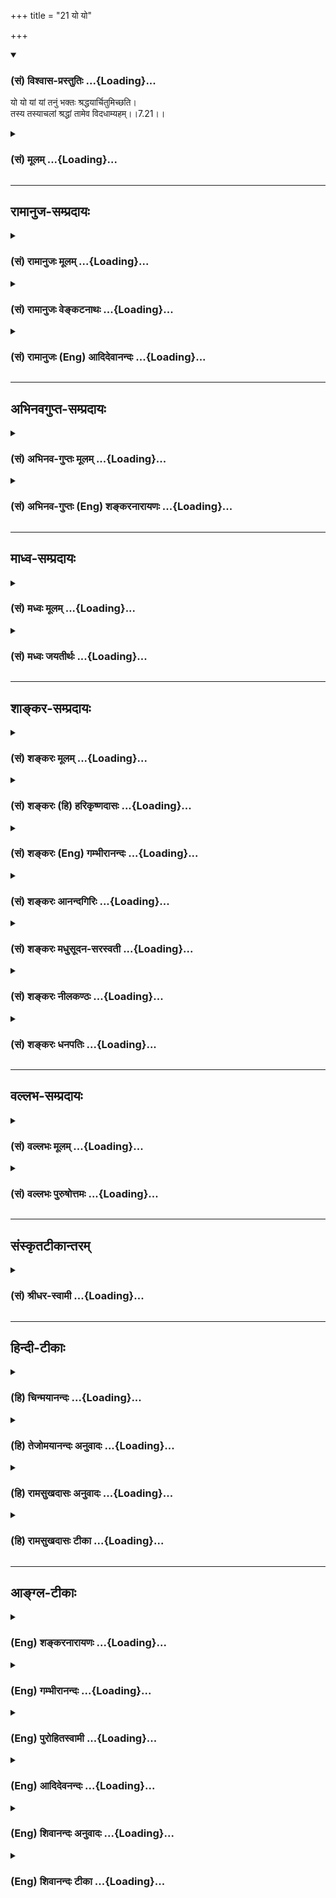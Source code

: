 +++
title = "21 यो यो"

+++
<div class="js_include" newlevelforh1="3" title="(सं) विश्वास-प्रस्तुतिः" unfilled url="/purANam/mahAbhAratam/06-bhIShma-parva/02-bhagavad-gItA-parva/saMskRtam/vishvAsa-prastutiH/07_jnAna-vijnAna-yogaH/21_yo_yo.md">
<details open><summary><h3>(सं) विश्वास-प्रस्तुतिः ...{Loading}...</h3></summary>

यो यो यां यां तनुं भक्तः श्रद्धयार्चितुमिच्छति।  
तस्य तस्याचलां श्रद्धां तामेव विदधाम्यहम्।।7.21।।
</details>
</div>
<div class="js_include collapsed" newlevelforh1="3" title="(सं) मूलम्" unfilled url="/purANam/mahAbhAratam/06-bhIShma-parva/02-bhagavad-gItA-parva/saMskRtam/mUlam/07_jnAna-vijnAna-yogaH/21_yo_yo.md">
<details><summary><h3>(सं) मूलम् ...{Loading}...</h3></summary>

यो यो यां यां तनुं भक्तः श्रद्धयार्चितुमिच्छति।  
तस्य तस्याचलां श्रद्धां तामेव विदधाम्यहम्।।7.21।।
</details>
</div>


_________________
## रामानुज-सम्प्रदायः
<div class="js_include collapsed" newlevelforh1="3" title="(सं) रामानुजः मूलम्" unfilled url="/purANam/mahAbhAratam/06-bhIShma-parva/02-bhagavad-gItA-parva/saMskRtam/rAmAnujaH/mUlam/07_jnAna-vijnAna-yogaH/21_yo_yo.md">
<details><summary><h3>(सं) रामानुजः मूलम् ...{Loading}...</h3></summary>

।।7.21।। ता अपि देवताः मदीयाः तनवःय आदित्ये तिष्ठन्यमादित्यो न वेद
यस्यादित्यः शरीरम् (बृ0 उ₀ 3।7।9) इत्यादिश्रुतिभिः प्रतिपादिताः मदीयाः
तनवः। इति अजानन् अपि **यो यो यां यां** मदीयाम् इन्द्रादिकां **तनुं भक्तः
श्रद्धया अर्चितुम् इच्छति तस्य तस्य** अजानतः अपि मत्तनुविषया एषा श्रद्धा
इति अहम् एव अनुसन्धाय **ताम् एव अचलां** निर्विघ्नां **विदधामि** अहम्।

</details>
</div>
<div class="js_include collapsed" newlevelforh1="3" title="(सं) रामानुजः वेङ्कटनाथः" unfilled url="/purANam/mahAbhAratam/06-bhIShma-parva/02-bhagavad-gItA-parva/saMskRtam/rAmAnujaH/venkaTanAthaH/07_jnAna-vijnAna-yogaH/21_yo_yo.md">
<details><summary><h3>(सं) रामानुजः वेङ्कटनाथः ...{Loading}...</h3></summary>

7.21 इति वक्ष्यमाणवशादत्रापि प्रपत्तेरर्चनाङ्गत्वं दर्शयति ता
एवाश्रित्यार्चयन्त इति। विश्वासगर्भफलप्रदत्ववरणपूर्वकं तत्तत्कर्मभिः
प्रीणयन्तीत्यर्थः। प्रपत्तिस्वरूपसामर्थ्यादवधारणसिद्धिः। तदेकोपायता
याञ्चा इति हि तल्लक्षणम्।  
  
।।7.21।। एवं देवतान्तरफलान्तरसक्ता अपि तत्तदाराधनतत्फलयोः शैथिल्ये
सतिअलाभे मत्तकाशिन्या दृष्टा तिर्यक्षु कामिता म.भा. इति न्यायेन
अनर्थहेतुषु निषिद्धेषूपायेषु निमज्जेयुरिति भयात्परमकारुणिकोऽहमेव
तत्तदाराधनहेतुश्रद्धाविघ्नशान्तिं तत्फलं च प्रयच्छामीति श्लोकद्वयेनाह यो
य इति। एक एवश्वरो रामकृष्णाद्यवतारवदादित्यादिविग्रहभाक् न तु
चेतनान्तरमस्तीति कुदृष्टिमतनिरासायाह ता अपीति। अयमभिप्रायः
पूर्वश्लोकेप्रपद्यन्तेऽन्यदेवताः 7।20 इति निर्देशं न
तावदीश्वरासाधारणविग्रहविशेषविषयस्तद्विशिष्टेश्वरविषयो वा भवितुमर्हति
तत्रान्यदेवतात्वव्यपदेशायोगाद्रामकृष्णादिवदेव। ततश्च
चेतनान्तरविषयत्वमवश्याभ्युपगमनीयम्। देवान्देवयजो यान्ति मद्भक्ता यान्ति
मामपि 7।23 इति च पृथग्वक्ष्यते। अतोऽत्र तनुशब्दः
पूर्वोत्तरपरामर्शवशाच्चेतनविशेषविषयः इति सर्वासां
चेतनविशेषरूपदेवतानामीश्वरशरीरत्वप्रदर्शनार्थं श्रुतिमुदाहरतिय आदित्य
इति। नात्र तनुत्वेन भजनं विवक्षितम्। तथा सति प्रतर्दनविद्यादिष्विव
परमात्मोपासनत्वप्रसङ्गात्। न तु मामभिजानन्ति तत्त्वेन 9।24 इति
वक्ष्यमाणत्वाच्चेत्यभिप्रायेणाह मदीयास्तनव इति। अजानन्नपीति। तर्हि
तनुत्वेनात्र निर्देशोऽनुपपन्नो निरर्थकश्चयां यां देवतां इत्येव हि
वक्तव्यमित्यत्राह तस्य तस्येति। यथा नरपतेरात्मस्वरूपमजानतोऽपि
राजशरीरप्रसाधनादिकं कर्तुरन्ततो राजात्मनैव फलमिति न्यायसूचनादुपपन्नोऽत्र
तनुशब्द इति भावः। जातायाः श्रद्धाया अचलत्वं नाम
प्रतिबन्धकराहित्येनाफललाभाय
निरन्तरसन्तन्यमानत्वमित्यभिप्रायेणोक्तंनिर्विघ्नामिति।  
  

</details>
</div>
<div class="js_include collapsed" newlevelforh1="3" title="(सं) रामानुजः (Eng) आदिदेवानन्दः" unfilled url="/purANam/mahAbhAratam/06-bhIShma-parva/02-bhagavad-gItA-parva/saMskRtam/rAmAnujaH/english/AdidevAnandaH/07_jnAna-vijnAna-yogaH/21_yo_yo.md">
<details><summary><h3>(सं) रामानुजः (Eng) आदिदेवानन्दः ...{Loading}...</h3></summary>

7.21 These divinities too constitute My body as taught in the Sruti text
like: 'He who, dwelling in the sun, whom the sun does not know, whose
body is the sun' (Br. U., 3.7.9). Whichever devotee seeks to worship
with faith whatever form of Mine, such as the Indra, although not
knowing these divinities to be My forms, I consider his faith as being
directed to My bodies or manifestations, and make his faith steadfast,
i.e., make it free from obstacles.

</details>
</div>


_________________
## अभिनवगुप्त-सम्प्रदायः
<div class="js_include collapsed" newlevelforh1="3" title="(सं) अभिनव-गुप्तः मूलम्" unfilled url="/purANam/mahAbhAratam/06-bhIShma-parva/02-bhagavad-gItA-parva/saMskRtam/abhinava-guptaH/mUlam/07_jnAna-vijnAna-yogaH/21_yo_yo.md">
<details><summary><h3>(सं) अभिनव-गुप्तः मूलम् ...{Loading}...</h3></summary>

।।7.20 7.23।। कामैरित्यादि मामपीत्यन्तम्। ये पुनः स्वेन
स्वेनोत्तमादिकामनास्वभावेन विचित्रेण परिच्छिन्नमनसस्ते कामनापहृतचेतनाः
+++(N चेतस)+++) तत्समुचितामेव ममैवावान्तरतनुं देवताविशेषमुपासते। अतो मत एव
कामफलमुपाददते +++(S पासते)+++। किं तु तस्यान्तोऽस्ति निजयैव वासनया
परिमितीकृतत्त्वात्। अत एवेन्द्रादिभावनातात्पर्येण यागादि
कुर्वन्तस्तथाविधमेव फलमुपाददते। मत्प्राप्तिपरास्तु मामेव।

</details>
</div>
<div class="js_include collapsed" newlevelforh1="3" title="(सं) अभिनव-गुप्तः (Eng) शङ्करनारायणः" unfilled url="/purANam/mahAbhAratam/06-bhIShma-parva/02-bhagavad-gItA-parva/saMskRtam/abhinava-guptaH/english/shankaranArAyaNaH/07_jnAna-vijnAna-yogaH/21_yo_yo.md">
<details><summary><h3>(सं) अभिनव-गुप्तः (Eng) शङ्करनारायणः ...{Loading}...</h3></summary>

7.21 See Comment under 7.23

</details>
</div>


_________________
## माध्व-सम्प्रदायः
<div class="js_include collapsed" newlevelforh1="3" title="(सं) मध्वः मूलम्" unfilled url="/purANam/mahAbhAratam/06-bhIShma-parva/02-bhagavad-gItA-parva/saMskRtam/madhvaH/mUlam/07_jnAna-vijnAna-yogaH/21_yo_yo.md">
<details><summary><h3>(सं) मध्वः मूलम् ...{Loading}...</h3></summary>

।।7.21 7.22।। यां यां ब्रह्मादिरूपां तनुम्। उक्तं च नारदीयेअन्तो
ब्रह्मादिभक्तानां मद्भक्तानामनन्तता इति। मुक्तश्च कां गतिं
गच्छेन्मोक्षश्चैव किमात्मकः म.भा.12।334।3 इत्यादेः परिहारसन्दर्भाच्च
मोक्षधर्मेषु। अवतारे महाविष्णोर्भक्तः कुत्र च मुच्यते त्यादेश्च
ब्रह्मवैवर्ते।

</details>
</div>
<div class="js_include collapsed" newlevelforh1="3" title="(सं) मध्वः जयतीर्थः" unfilled url="/purANam/mahAbhAratam/06-bhIShma-parva/02-bhagavad-gItA-parva/saMskRtam/madhvaH/jayatIrthaH/07_jnAna-vijnAna-yogaH/21_yo_yo.md">
<details><summary><h3>(सं) मध्वः जयतीर्थः ...{Loading}...</h3></summary>

।।7.21 7.22।। रामकृष्णादिरूपां भगवत्तनुमिति प्रतीतिनिरासायाह **यां
यामि**ति। कुत एतत्अन्तवत्तु फलं तेषां 7।23 इति
तद्भक्तानामन्तवत्फलवचनात्। तस्य च ब्रह्मादिग्रहणे सम्भवाद्भगवद्ग्रहणे
चाम्सम्भवादिति भावेनाह **उक्त चे**ति। फलस्येति शेषः। गम्यत इति गतिः
इत्यादेः प्रश्नस्य परिहाररूपवाक्यसन्दर्भाच्च। बहुत्वादनुदाहरणमिति भावः।
अनन्तफलत्वं मूलरूपभक्तानामस्तु अवतारतनुभक्तानामन्तवत्फलाङ्गीकारे को
विरोधः इत्यत आह **अवतार इति**। कुत्र चावतारे।

</details>
</div>


_________________
## शाङ्कर-सम्प्रदायः
<div class="js_include collapsed" newlevelforh1="3" title="(सं) शङ्करः मूलम्" unfilled url="/purANam/mahAbhAratam/06-bhIShma-parva/02-bhagavad-gItA-parva/saMskRtam/shankaraH/mUlam/07_jnAna-vijnAna-yogaH/21_yo_yo.md">
<details><summary><h3>(सं) शङ्करः मूलम् ...{Loading}...</h3></summary>

।।7.21।। **यः यः** कामी **यां यां** देवता**तनुं श्रद्धया** संयुक्तः
**भक्त**श्च सन् **अर्चितुं** पूजयितुम् **इच्छति तस्य तस्य** कामिनः
**अचलां** स्थिरां **श्रद्धां तामेव विदधामि** स्थिरीकरोमि।। ययैव पूर्वं
प्रवृत्तः स्वभावतो यः यां देवतातनुं श्रद्धया अर्चितुम् इच्छति

</details>
</div>
<div class="js_include collapsed" newlevelforh1="3" title="(सं) शङ्करः (हि) हरिकृष्णदासः" unfilled url="/purANam/mahAbhAratam/06-bhIShma-parva/02-bhagavad-gItA-parva/saMskRtam/shankaraH/hindI/harikRShNadAsaH/07_jnAna-vijnAna-yogaH/21_yo_yo.md">
<details><summary><h3>(सं) शङ्करः (हि) हरिकृष्णदासः ...{Loading}...</h3></summary>

।।7.21।। उन कामी पुरुषोंमेंसे जोजो सकाम भक्त जिसजिस देवताके स्वरूपका
श्रद्धा और भक्तियुक्त होकर अर्चनपूजन करना चाहता है उसउस भक्तकी
देवताविषयक उस श्रद्धाको मैं अचल स्थिर कर देता हूँ। अभिप्राय यह कि जो
पुरुष पहले स्वभावसे ही प्रवृत्त हुआ जिस श्रद्धाद्वारा जिस देवताके
स्वरूपका पूजन करना चाहता है (उस पुरुषकी उसी श्रद्धाको मैं स्थिर कर देता
हूँ )।

</details>
</div>
<div class="js_include collapsed" newlevelforh1="3" title="(सं) शङ्करः (Eng) गम्भीरानन्दः" unfilled url="/purANam/mahAbhAratam/06-bhIShma-parva/02-bhagavad-gItA-parva/saMskRtam/shankaraH/english/gambhIrAnandaH/07_jnAna-vijnAna-yogaH/21_yo_yo.md">
<details><summary><h3>(सं) शङ्करः (Eng) गम्भीरानन्दः ...{Loading}...</h3></summary>

7.21 Yam yam, whichever; tanum, form of a deity; yah, any covetous
person- among these people with desires; who, being endowed sraddhaya,
with faith; and being a bhaktah, devotee; icchati, wants; arcitum, to
worship; tam eva, that very; acalam, firm, steady; sraddham, faith;
tasya, of his, of that particular covetous person-that very faith with
which he desires to worship whatever form of a deity, in which (worship)
he was earlier engaged under the impulsion of his own nature-; \[Ast.
takes the portion 'svabhavatah yo yam devata-tanum sraddhaya arcitum
icchati' with the next verse.-Tr.\] vidadhami, I strengthen.

</details>
</div>
<div class="js_include collapsed" newlevelforh1="3" title="(सं) शङ्करः आनन्दगिरिः" unfilled url="/purANam/mahAbhAratam/06-bhIShma-parva/02-bhagavad-gItA-parva/saMskRtam/shankaraH/AnandagiriH/07_jnAna-vijnAna-yogaH/21_yo_yo.md">
<details><summary><h3>(सं) शङ्करः आनन्दगिरिः ...{Loading}...</h3></summary>

।।7.21।। तत्तद्देवताप्रसादात्कामिनामपि सर्वेश्वरे सर्वात्मके वासुदेवे
क्रमेण भक्तिर्भविष्यतीत्याशङ्क्याह **तेषां चेति।** स्वभावतो
जन्मान्तरीयसंस्कारवशादित्यर्थः। भगवद्विहितया स्थिरया श्रद्धया
संस्काराधीनया देवताविशेषमाराधयतोऽपि भगवदनुग्रहादेव फलप्राप्तिरित्याह
**यो यो यां यामिति।**

</details>
</div>
<div class="js_include collapsed" newlevelforh1="3" title="(सं) शङ्करः मधुसूदन-सरस्वती" unfilled url="/purANam/mahAbhAratam/06-bhIShma-parva/02-bhagavad-gItA-parva/saMskRtam/shankaraH/madhusUdana-sarasvatI/07_jnAna-vijnAna-yogaH/21_yo_yo.md">
<details><summary><h3>(सं) शङ्करः मधुसूदन-सरस्वती ...{Loading}...</h3></summary>

।।7.21।। तत्तद्देवताप्रसादात्तेषामपि सर्वेश्वरे भगवति वासुदेवे
भक्तिर्भविष्यतीति न शङ्कनीयम्। यतः तेषां मध्ये यो यः कामी यां यां तनुं
देवतामूर्तिं श्रद्धया जन्मान्तरवासनाबलप्रादुर्भूतया भक्त्या संयुक्तः
सन्नर्चितुं अर्चयितुमिच्छति प्रवर्तते। चौरादिकस्यार्चयतेर्णिजभावपक्षे
रूपमिदम्। तस्य तस्य कामिनस्तामेव देवतातनुं प्रति श्रद्धां
पूर्ववासनावशात्प्राप्तां भक्तिमचलां स्थिरां विदधामि करोम्यहमन्तर्यामी
नतु मद्विषयां श्रद्धां तस्य तस्य करोमीत्यर्थः। तामेव श्रद्धामिति
व्याख्याने यच्छब्दानन्वयः स्पष्टस्तस्मात्प्रतिशब्दमध्याहृत्य
व्याख्यातम्।

</details>
</div>
<div class="js_include collapsed" newlevelforh1="3" title="(सं) शङ्करः नीलकण्ठः" unfilled url="/purANam/mahAbhAratam/06-bhIShma-parva/02-bhagavad-gItA-parva/saMskRtam/shankaraH/nIlakaNThaH/07_jnAna-vijnAna-yogaH/21_yo_yo.md">
<details><summary><h3>(सं) शङ्करः नीलकण्ठः ...{Loading}...</h3></summary>

।।7.21।। किंच यो यो भक्तः सात्विको राजसस्तामसो वा यां यां तनुं तादृशीमेव
देवादिरूपां यक्षरक्षोरूपां भूतप्रेतरूपां वा मूर्तिं श्रद्धया
तादृश्यैवार्चितुमिच्छति तस्य तस्य भक्तस्य तामेव श्रद्धां सात्त्विकीं
राजसीं तामसीं वाहं सर्वेश्वरोऽचलां विदधामि।

</details>
</div>
<div class="js_include collapsed" newlevelforh1="3" title="(सं) शङ्करः धनपतिः" unfilled url="/purANam/mahAbhAratam/06-bhIShma-parva/02-bhagavad-gItA-parva/saMskRtam/shankaraH/dhanapatiH/07_jnAna-vijnAna-yogaH/21_yo_yo.md">
<details><summary><h3>(सं) शङ्करः धनपतिः ...{Loading}...</h3></summary>

।।7.21।। ननु तत्तत्कामैर्हृतज्ञानानामपि तेषां तत्तद्देवतानुग्रहात्क्रमेण
विवेके लब्धे त्वयि वासुदेवे भक्तिर्मविष्यतीति चेत्तत्राह य इति। यः कामी
यां यां देवतातनुं श्रद्धया संयुक्तो भक्तः सन्नर्चितुं पूजयितुमिच्छति
तस्य तस्य कामिनः श्रद्धां यया भक्तः सन्नर्चितुमिच्छति तामेवाचलां स्थिरां
विदधामि करोमि। यां यां तनुमिति यच्छब्धान्वयस्तु यो यां
देवतातनुमर्चितुमिच्छतीत्यादिवदद्भिराचार्यौरुत्तरश्लोकस्थ तस्या इत्यनेन
दर्शितः। एतेन यां देवतातनुं प्रति श्रद्धां विदधामि तामेव श्रद्धामिति
व्याख्याने यच्छब्दान्वयः स्पष्टस्तस्मात्प्रतिशब्दमध्याहृत्य
व्याख्यातमिति प्रत्युक्तम्। तामेव श्रद्धामिति भाष्यकृद्य्धाख्याने
प्रतिशब्दाध्याहारं विनैव उक्तरीत्या यच्छब्दान्वयस्य
स्पष्टत्वेननैवंवदतामज्ञताया अतिस्फटत्वात्।

</details>
</div>


_________________
## वल्लभ-सम्प्रदायः
<div class="js_include collapsed" newlevelforh1="3" title="(सं) वल्लभः मूलम्" unfilled url="/purANam/mahAbhAratam/06-bhIShma-parva/02-bhagavad-gItA-parva/saMskRtam/vallabhaH/mUlam/07_jnAna-vijnAna-yogaH/21_yo_yo.md">
<details><summary><h3>(सं) वल्लभः मूलम् ...{Loading}...</h3></summary>

।।7.21।। ता अपि देवता मदीयाः शरीरभूताः य आदित्ये तिष्ठन्नादित्यादन्तरो
यमादित्यो न वेद यस्यादित्यः शरीरं बृ.उ.3।7।9
इत्यादिश्रुतिभिस्तथाप्रतिपादनात्। तदजानन्नेव यो यो यां यां इति
तस्याजानतोऽपि मच्छरीरभूतविषयकैषा श्रद्धेत्यहमोकोऽनुसन्धाय तां
श्रद्धामेवाचलां विदधामि।

</details>
</div>
<div class="js_include collapsed" newlevelforh1="3" title="(सं) वल्लभः पुरुषोत्तमः" unfilled url="/purANam/mahAbhAratam/06-bhIShma-parva/02-bhagavad-gItA-parva/saMskRtam/vallabhaH/puruShottamaH/07_jnAna-vijnAna-yogaH/21_yo_yo.md">
<details><summary><h3>(सं) वल्लभः पुरुषोत्तमः ...{Loading}...</h3></summary>

  
  
।।7.21।। अतोऽहमपि तान् स्वरूपरसदानायोग्यांस्तद्देवताभजने दृढान्
करोमीत्याह यो य इति। यो यो भक्तो यां यां तनुं यां यां देवतामूर्तिं
श्रद्धया स्वकामसिद्ध्यर्थं शुद्धान्तःकरणेन अर्चितुमिच्छति तस्य भक्तस्य
तामेव श्रद्धामचलां शास्त्रज्ञानादिना वा चालयितुमयोग्यामहमेव विदधामि
करोमि पोषयामि चेत्यर्थः।  
  

</details>
</div>


_________________
## संस्कृतटीकान्तरम्
<div class="js_include collapsed" newlevelforh1="3" title="(सं) श्रीधर-स्वामी" unfilled url="/purANam/mahAbhAratam/06-bhIShma-parva/02-bhagavad-gItA-parva/saMskRtam/shrIdhara-svAmI/07_jnAna-vijnAna-yogaH/21_yo_yo.md">
<details><summary><h3>(सं) श्रीधर-स्वामी ...{Loading}...</h3></summary>

।।7.21।।**यो यो यां यामिति।** तेषां मध्ये यो यो भक्तः यां यां तनुं
देवतारूपां मदीयामेव मूर्तिं श्रद्धयार्चितुमिच्छति प्रवर्तते तस्य तस्य
भक्तस्य तत्तन्मूर्तिविषयां तामेव श्रद्धामचलां दृढामहमन्तर्यामी विदधामि
करोमि।

</details>
</div>


_________________
## हिन्दी-टीकाः
<div class="js_include collapsed" newlevelforh1="3" title="(हि) चिन्मयानन्दः" unfilled url="/purANam/mahAbhAratam/06-bhIShma-parva/02-bhagavad-gItA-parva/hindI/chinmayAnandaH/07_jnAna-vijnAna-yogaH/21_yo_yo.md">
<details><summary><h3>(हि) चिन्मयानन्दः ...{Loading}...</h3></summary>

।।7.21।। इस अध्याय के प्रारम्भिक भाग में ही आत्मानात्म विवेक (जड़चेतन का
विभाजन) करके भगवान् श्रीकृष्ण ने वर्णन किया है कि किस प्रकार उनमें समस्त
नामरूप पिरोये हुए हैं। उसके पश्चात् उन्होंने यह भी बताया कि किस प्रकार
त्रिगुणात्मिका मायाजनित विकारों से मोहित होकर मनुष्य अपने शुद्ध
आत्मस्वरूप को नहीं पहचान पाता। आत्मचैतन्य के बिना शरीर मन और बुद्धि की
जड़ उपाधियाँ स्वयं कार्य नहीं कर सकती हैं। जगत् में देखा जाता है कि सभी
भक्तजन एक ही रूप में ईश्वर की आराधना नहीं करते। प्रत्येक भक्त अपने इष्ट
देवता की पूजा के द्वारा सत्य तक पहुँचने का प्रयत्न करता है। भगवान्
श्रीकृष्ण स्पष्ट घोषणा करते हैं कि कोई भी भक्त किसी भी स्थान पर मन्दिर
मस्जिद गुरुद्वारा या गिरजाघर में एकान्त में या सार्वजनिक स्थान में किसी
भी रूप में ईश्वर की पूजा श्रद्धा के साथ करता है उसकी उस श्रद्धा को उसके
इष्ट देवता में मैं स्थिर करता हूँ। गीता के मर्म को जानने वाला सच्चा
विद्यार्थी कदापि कट्टरपंथी पृथकतावादी या असहिष्णु नहीं हो सकता। ईश्वर के
सभी सगुण रूपों का अधिष्ठान एक परम सत्य ही है जहाँ से भक्त के हृदय में
भक्तिरूपी पौधा पल्लवित पुष्पित और फलित होने के लिए श्रद्धारूपी जल
प्राप्त करता है क्योंकि भगवान् स्वयं कहते हैं मैं उस श्रद्धा को स्थिर
करता हूँ। आध्यात्मदृष्टि से विचार करने पर इस श्लोक का और अधिक गम्भीर अर्थ
भी स्पष्ट हो जाता है। मनुष्य जिस विषय का निरन्तर चिन्तन करता रहता है
उसमें वह दृढ़ता से आसक्त और स्थित हो जाता है। अखण्ड चिन्तन से मन में उस
विषय के संस्कार दृढ़ हो जाते हैं और फिर उसके अनुसार ही उस मनुष्य की
इच्छायें और कर्म होते हैं। इसी नियम के अनुसार सतत आत्मचिन्तन करने से भी
मनुष्य अपने शुद्ध स्वरूप का साक्षात् अनुभव कर सकता है। सारांशत भगवान् का
कथन हैं कि जैसा हम विचार करते हैं वैसा ही हम बनते हैं। अत यदि कोई
व्यक्ति दुर्गुणों का शिकार हो गया हो अथवा अन्य व्यक्ति दैवी गुणों से
संपन्न हो तो यह दोनों के भिन्नभिन्न विचारों का ही परिणाम समझना चाहिए।
विचार प्रकृति का अंग है विचारों के अनुरूप जगत् होता है जिसका एक अधिष्ठान
है सर्वव्यापी आत्मतत्त्व। सतत समृद्ध हो रही श्रद्धा के द्वारा मनुष्य किस
प्रकार इष्ट फल को प्राप्त करता है

</details>
</div>
<div class="js_include collapsed" newlevelforh1="3" title="(हि) तेजोमयानन्दः अनुवादः" unfilled url="/purANam/mahAbhAratam/06-bhIShma-parva/02-bhagavad-gItA-parva/hindI/tejomayAnandaH/anuvAdaH/07_jnAna-vijnAna-yogaH/21_yo_yo.md">
<details><summary><h3>(हि) तेजोमयानन्दः अनुवादः ...{Loading}...</h3></summary>

।।7.21।। जो-जो (सकामी) भक्त जिस-जिस (देवता के) रूप को श्रद्धा से पूजना
चाहता है, उस-उस (भक्त) की मैं उस ही देवता के प्रति श्रद्धा को स्थिर करता
हूँ।।

</details>
</div>
<div class="js_include collapsed" newlevelforh1="3" title="(हि) रामसुखदासः अनुवादः" unfilled url="/purANam/mahAbhAratam/06-bhIShma-parva/02-bhagavad-gItA-parva/hindI/rAmasukhadAsaH/anuvAdaH/07_jnAna-vijnAna-yogaH/21_yo_yo.md">
<details><summary><h3>(हि) रामसुखदासः अनुवादः ...{Loading}...</h3></summary>

।।7.21।। जो-जो भक्त जिस-जिस देवताका श्रद्धापूर्वक पूजन करना चाहता है,
उस-उस देवताके प्रति मैं उसकी श्रद्धाको दृढ़ कर देता हूँ।

</details>
</div>
<div class="js_include collapsed" newlevelforh1="3" title="(हि) रामसुखदासः टीका" unfilled url="/purANam/mahAbhAratam/06-bhIShma-parva/02-bhagavad-gItA-parva/hindI/rAmasukhadAsaH/TIkA/07_jnAna-vijnAna-yogaH/21_yo_yo.md">
<details><summary><h3>(हि) रामसुखदासः टीका ...{Loading}...</h3></summary>

।।7.21।।***व्याख्या--***'यो यो यां यां तनुं भक्तः ৷৷. तामेव
विदधाम्यहम्'--****जो-जो मनुष्य जिस-जिस देवताका भक्त होकर श्रद्धापूर्वक
यजन-पूजन करना चाहता है ,उस-उस मनुष्यकी श्रद्धा उस-उस देवताके प्रति मैं
अचल (दृढ़) कर देता हूँ। वे दूसरोंमें न लगकर मेरेमें ही लग जायँ--ऐसा मैं
नहीं करता। यद्यपि उन-उन देवताओंमें लगनेसे कामनाके कारण उनका कल्याण नहीं
होता, फिर भी मैं उनको उनमें लगा देता हूँ, तो जो मेरेमें श्रद्धा-प्रेम
रखते हैं, अपना कल्याण करना चाहते हैं, उनकी श्रद्धाको मैं अपने प्रति दृढ़
कैसे नहीं करूँगा अर्थात् अवश्य करूँगा। कारण कि मैं प्राणिमात्रका सुहृद्
हूँ--**'सुहृदं सर्वभूतानाम्'** (गीता 5। 29)। इसपर यह शङ्का होती है कि आप
सबकी श्रद्धा अपनेमें ही दृढ़ क्यों नहीं करते; इसपर भगवान् मानो यह कहते
हैं कि अगर मैं सबकी श्रद्धाको अपने प्रति दृढ़ करूँ तो मनुष्यजन्मकी
स्वतन्त्रता, सार्थकता ही कहाँ रही तथा मेरी स्वार्थपरताका त्याग कहाँ हुआ;
अगर लोगोंको अपनेमें ही लगानेका मेरा आग्रह रहे, तो यह कोई बड़ी बात नहीं
है क्योंकि ऐसा बर्ताव तो दुनियाके सभी स्वार्थी जीवोंका स्वाभाविक होता
है। अतः मैं इस स्वार्थपरताको मिटाकर ऐसा स्वभाव सिखाना चाहता हूँ कि कोई
भी मनुष्य पक्षपात करके दूसरोंसे केवल अपनी पूजा-प्रतिष्ठा करवानेमें ही न
लगा रहे और किसीको पराधीन न बनाये। अब दूसरी शङ्का यह होती है कि आप उनकी
श्रद्धाको उन देवताओंके प्रति दृढ़ कर देते हैं, इससे आपकी साधुता तो सिद्ध
हो गयी, पर उन जीवोंका तो आपसे विमुख होनेसे अहित ही हुआ; इसका समाधान यह
है कि अगर मैं उनकी श्रद्धाको दूसरोंसे हटाकर अपनेमें लगानेका भाव रखूँगा
तो उनकी मेरेमें अश्रद्धा हो जायगी। परन्तु अगर मैं अपनेमें लगानेका भाव
नहीं रखूँगा और उनको स्वतन्त्रता दूँगा, तो उस स्वतन्त्रताको पानेवालोंमें
जो बुद्धिमान् होंगे, वे मेरे इस बर्तावको देखकर मेरी तरफ ही आकृष्ट होंगे।
अतः उनके उद्धारका यही तरीका बढ़िया है।  
  
अब तीसरी शङ्का यह होती है कि जब आप स्वयं उनकी श्रद्धाको दूसरोंमें दृढ़
कर देते हैं, तो फिर उस श्रद्धाको कोई मिटा ही नहीं सकता। फिर तो उसका पतन
ही होता चला जायगा; इसका समाधान यह है कि मैं उनकी श्रद्धाको देवताओंके
प्रति ही दृढ़ करता हूँ, दूसरोंके प्रति नहीं--ऐसी बात नहीं है। मैं तो
उनकी इच्छाके अनुसार ही उनकी श्रद्धाको दृढ़ करता हूँ और अपनी इच्छाको
बदलनेमें मनुष्य स्वतन्त्र है, योग्य है। इच्छाको बदलनेमें वे परवश, निर्बल
और अयोग्य नहीं हैं। अगर इच्छाको बदलनेमें वे परवश होते तो फिर
मनुष्यजन्मकी महिमा ही कहाँ रही; और इच्छा (कामना-) का त्याग करनेकी आज्ञा
भी मैं कैसे दे सकता था--**'जहि शत्रुं महाबाहो कामरूपं दुरासदम्'** (गीता
3। 43);

</details>
</div>


_________________
## आङ्ग्ल-टीकाः
<div class="js_include collapsed" newlevelforh1="3" title="(Eng) शङ्करनारायणः" unfilled url="/purANam/mahAbhAratam/06-bhIShma-parva/02-bhagavad-gItA-parva/english/shankaranArAyaNaH/07_jnAna-vijnAna-yogaH/21_yo_yo.md">
<details><summary><h3>(Eng) शङ्करनारायणः ...{Loading}...</h3></summary>

7.21. Whatever may be the form \[of the deity\] a devotee-whosoever he
may be-desires to worship with faith, I assume that form which is firm
and is according to \[his\] faith.

</details>
</div>
<div class="js_include collapsed" newlevelforh1="3" title="(Eng) गम्भीरानन्दः" unfilled url="/purANam/mahAbhAratam/06-bhIShma-parva/02-bhagavad-gItA-parva/english/gambhIrAnandaH/07_jnAna-vijnAna-yogaH/21_yo_yo.md">
<details><summary><h3>(Eng) गम्भीरानन्दः ...{Loading}...</h3></summary>

7.21 Whichever form (of a deity) any devotee wants to worship with
faith, that very firm faith of his I strengthen.

</details>
</div>
<div class="js_include collapsed" newlevelforh1="3" title="(Eng) पुरोहितस्वामी" unfilled url="/purANam/mahAbhAratam/06-bhIShma-parva/02-bhagavad-gItA-parva/english/purohitasvAmI/07_jnAna-vijnAna-yogaH/21_yo_yo.md">
<details><summary><h3>(Eng) पुरोहितस्वामी ...{Loading}...</h3></summary>

7.21 But whatever the form of worship, if the devotee have faith, then
upon his faith in that worship do I set My own seal.

</details>
</div>
<div class="js_include collapsed" newlevelforh1="3" title="(Eng) आदिदेवनन्दः" unfilled url="/purANam/mahAbhAratam/06-bhIShma-parva/02-bhagavad-gItA-parva/english/AdidevanandaH/07_jnAna-vijnAna-yogaH/21_yo_yo.md">
<details><summary><h3>(Eng) आदिदेवनन्दः ...{Loading}...</h3></summary>

7.21 Whichever devotee seeks to worship with faith whatever form, I make
that very faith steadfast.

</details>
</div>
<div class="js_include collapsed" newlevelforh1="3" title="(Eng) शिवानन्दः अनुवादः" unfilled url="/purANam/mahAbhAratam/06-bhIShma-parva/02-bhagavad-gItA-parva/english/shivAnandaH/anuvAdaH/07_jnAna-vijnAna-yogaH/21_yo_yo.md">
<details><summary><h3>(Eng) शिवानन्दः अनुवादः ...{Loading}...</h3></summary>

7.21 Whatsoever form any devotee desires to worship with faith that
(same) faith of his I make firm and unflinching.

</details>
</div>
<div class="js_include collapsed" newlevelforh1="3" title="(Eng) शिवानन्दः टीका" unfilled url="/purANam/mahAbhAratam/06-bhIShma-parva/02-bhagavad-gItA-parva/english/shivAnandaH/TIkA/07_jnAna-vijnAna-yogaH/21_yo_yo.md">
<details><summary><h3>(Eng) शिवानन्दः टीका ...{Loading}...</h3></summary>

7.21 यः who; यः who; याम् which; याम् which; तनुम् form; भक्तः devotee;
श्रद्धया with faith; अर्चितुम् to worship; इच्छति desires; तस्य तस्य of
him; अचलाम् unflinching; श्रद्धाम् faith; ताम् that; एव surely; विदधामि
make; अहम् I.Commentary Tanu or body is used here in the sense of a
Devata (god).The Lord; the indweller of all beings; makes the faith of
that devotee who worships the lesser divinities; which is born of the
Samskaras of his previous birth; steady and unswerving.
(Cf.IV.11IX.22and23)

</details>
</div>
